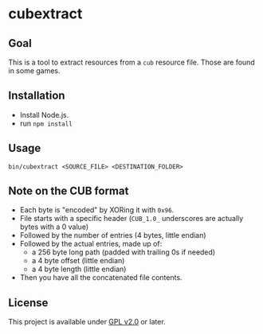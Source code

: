 # cubextract

## Goal
This is a tool to extract resources from a `cub` resource file.
Those are found in some games.

## Installation
* Install Node.js.
* run `npm install`

## Usage
`bin/cubextract <SOURCE_FILE> <DESTINATION_FOLDER>`

## Note on the CUB format
* Each byte is "encoded" by XORing it with `0x96`.
* File starts with a specific header (`CUB_1.0_` underscores are actually bytes with a 0 value)
* Followed by the number of entries (4 bytes, little endian)
* Followed by the actual entries, made up of:
  * a 256 byte long path (padded with trailing 0s if needed)
  * a 4 byte offset (little endian)
  * a 4 byte length (little endian)
* Then you have all the concatenated file contents.

## License
This project is available under [GPL v2.0](http://www.gnu.org/licenses/old-licenses/gpl-2.0.txt) or later.
